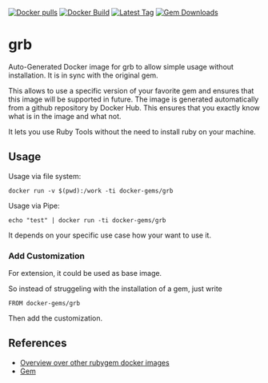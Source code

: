 [![Docker pulls](https://img.shields.io/docker/pulls/rubygem/grb.svg)](https://hub.docker.com/r/rubygem/grb/)
[![Docker Build](https://img.shields.io/docker/automated/rubygem/grb.svg)](https://hub.docker.com/r/rubygem/grb/)
[![Latest Tag](https://img.shields.io/github/tag/docker-rubygem/grb.svg)](https://hub.docker.com/r/rubygem/grb/)
[![Gem Downloads](https://img.shields.io/gem/dt/grb.svg)](https://rubygems.org/gems/grb/)
# grb

Auto-Generated Docker image for grb to allow simple usage without installation.
It is in sync with the original gem.

This allows to use a specific version of your favorite gem and ensures that this image will be supported in future.
The image is generated automatically from a github repository by Docker Hub.
This ensures that you exactly know what is in the image and what not.

It lets you use Ruby Tools without the need to install ruby on your machine.

## Usage

Usage via file system:

`docker run -v $(pwd):/work -ti docker-gems/grb`

Usage via Pipe:

`echo "test" | docker run -ti docker-gems/grb`

It depends on your specific use case how your want to use it.

### Add Customization

For extension, it could be used as base image.

So instead of struggeling with the installation of a gem, just write

`FROM docker-gems/grb`

Then add the customization.

## References

 - [Overview over other rubygem docker images](https://github.com/thinkbot/docker-rubygem)
 - [Gem](https://rubygems.org/gems/grb/)
